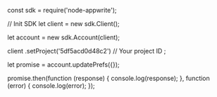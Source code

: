 const sdk = require('node-appwrite');

// Init SDK
let client = new sdk.Client();

let account = new sdk.Account(client);

client
    .setProject('5df5acd0d48c2') // Your project ID
;

let promise = account.updatePrefs({});

promise.then(function (response) {
    console.log(response);
}, function (error) {
    console.log(error);
});